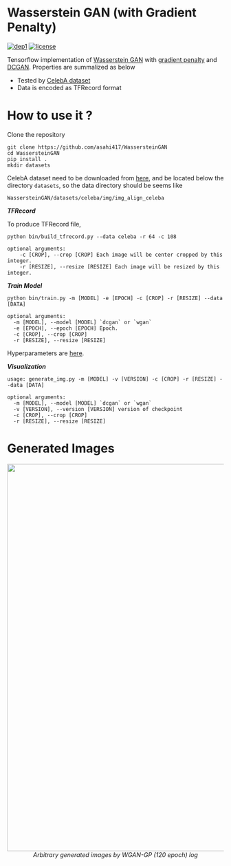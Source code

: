 # Wasserstein GAN (with Gradient Penalty) 
[![dep1](https://img.shields.io/badge/Tensorflow-1.3+-blue.svg)](https://www.tensorflow.org/)
[![license](https://img.shields.io/badge/License-MIT-brightgreen.svg)](https://github.com/asahi417/WassersteinGAN/blob/master/LICENSE)

Tensorflow implementation of [Wasserstein GAN](https://arxiv.org/pdf/1701.07875.pdf) with [gradient penalty](https://papers.nips.cc/paper/7159-improved-training-of-wasserstein-gans.pdf)
and [DCGAN](https://arxiv.org/pdf/1511.06434.pdf).
Properties are summalized as below

- Tested by [CelebA dataset](http://mmlab.ie.cuhk.edu.hk/projects/CelebA.html) 
- Data is encoded as TFRecord format


# How to use it ?
Clone the repository

```
git clone https://github.com/asahi417/WassersteinGAN
cd WassersteinGAN
pip install .
mkdir datasets
```

CelebA dataset need to be downloaded from [here](http://mmlab.ie.cuhk.edu.hk/projects/CelebA.html), and be located below the directory `datasets`, so the data directory should be seems like

```
WassersteinGAN/datasets/celeba/img/img_align_celeba
```

***TFRecord***

To produce TFRecord file, 

```
python bin/build_tfrecord.py --data celeba -r 64 -c 108

optional arguments:
    -c [CROP], --crop [CROP] Each image will be center cropped by this integer.
    -r [RESIZE], --resize [RESIZE] Each image will be resized by this integer.
``` 

***Train Model***

```
python bin/train.py -m [MODEL] -e [EPOCH] -c [CROP] -r [RESIZE] --data [DATA]

optional arguments:
  -m [MODEL], --model [MODEL] `dcgan` or `wgan`
  -e [EPOCH], --epoch [EPOCH] Epoch.
  -c [CROP], --crop [CROP]
  -r [RESIZE], --resize [RESIZE]
```

Hyperparameters are [here](./bin/hyperparameter).

***Visualization***

```
usage: generate_img.py -m [MODEL] -v [VERSION] -c [CROP] -r [RESIZE] --data [DATA]

optional arguments:
  -m [MODEL], --model [MODEL] `dcgan` or `wgan`
  -v [VERSION], --version [VERSION] version of checkpoint
  -c [CROP], --crop [CROP]
  -r [RESIZE], --resize [RESIZE]
```

# Generated Images

<p align="center">
  <img src="./img/generated_img/wgan-celeba-v2.1.jpg" width="900">
  <br><i> Arbitrary generated images by WGAN-GP (120 epoch) log</i>
</p>
